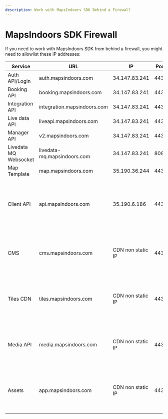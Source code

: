 ```yaml
---
description: Work with MapsIndoors SDK Behind a Firewall
---
```


# MapsIndoors SDK Firewall

If you need to work with MapsIndoors SDK from behind a firewall, you might need to allowlist these IP addresses:

| Service                 | URL                          | IP                  | Port | Regions                                             | Other                                        |
|-------------------------|------------------------------|---------------------|------|-----------------------------------------------------|----------------------------------------------|
| Auth API/Login          | auth.mapsindoors.com         | 34.147.83.241       | 443  | Europe                                              |                                              |
| Booking API             | booking.mapsindoors.com      | 34.147.83.241       | 443  | Europe                                              |                                              |
| Integration API         | integration.mapsindoors.com  | 34.147.83.241       | 443  | Europe                                              |                                              |
| Live data API           | liveapi.mapsindoors.com      | 34.147.83.241       | 443  | Europe                                              |                                              |
| Manager API             | v2.mapsindoors.com           | 34.147.83.241       | 443  | Europe                                              |                                              |
| Livedata MQ Websocket   | livedata-mq.mapsindoors.com  | 34.147.83.241       | 8084 | Europe                                              |                                              |
| Map Template            | map.mapsindoors.com          | 35.190.36.244       | 443  | Europe                                              |                                              |
| Client API              | api.mapsindoors.com          | 35.190.6.186        | 443  | US Central, US East, EU West, Asia Southeast, Australia Southeast |                              |
| CMS                     | cms.mapsindoors.com          | CDN non static IP   | 443  | North America, Europe, Asia, Middle East, and Africa | ip-ranges.amazonaws.com/ip-ranges.json       |
| Tiles CDN               | tiles.mapsindoors.com        | CDN non static IP   | 443  | North America, Europe, Asia, Middle East, and Africa | ip-ranges.amazonaws.com/ip-ranges.json       |
| Media API               | media.mapsindoors.com        | CDN non static IP   | 443  | North America, Europe, Asia, Middle East, and Africa | ip-ranges.amazonaws.com/ip-ranges.json       |
| Assets                  | app.mapsindoors.com          | CDN non static IP   | 443  | North America, Europe, Asia, Middle East, and Africa | ip-ranges.amazonaws.com/ip-ranges.json       |
